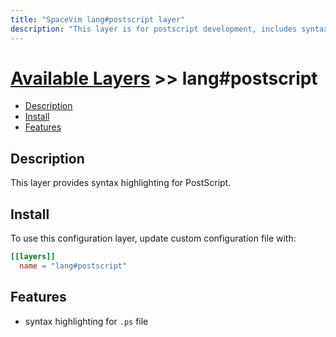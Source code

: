 ```yaml
---
title: "SpaceVim lang#postscript layer"
description: "This layer is for postscript development, includes syntax highlighting for postscript file."
---
```


# [Available Layers](../../) >> lang#postscript

<!-- vim-markdown-toc GFM -->

- [Description](#description)
- [Install](#install)
- [Features](#features)

<!-- vim-markdown-toc -->

## Description

This layer provides syntax highlighting for PostScript.

## Install

To use this configuration layer, update custom configuration file with:

```toml
[[layers]]
  name = "lang#postscript"
```

## Features

- syntax highlighting for `.ps` file

